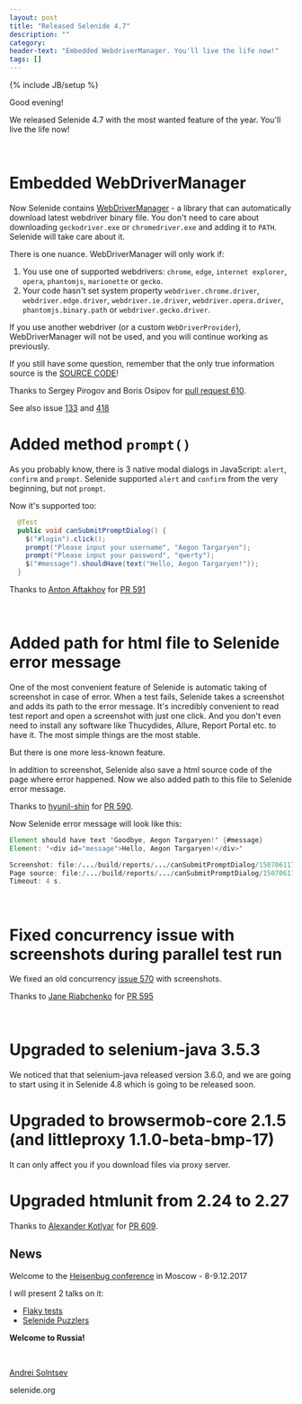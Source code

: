 ```yaml
---
layout: post
title: "Released Selenide 4.7"
description: ""
category:
header-text: "Embedded WebdriverManager. You'll live the life now!"
tags: []
---
```

{% include JB/setup %}
 
Good evening!

We released Selenide 4.7 with the most wanted feature of the year. You'll live the life now!

<br>

# Embedded WebDriverManager

Now Selenide contains [WebDriverManager](https://github.com/bonigarcia/webdrivermanager) - a library that can automatically download latest webdriver binary file.
You don't need to care about downloading `geckodriver.exe` or `chromedriver.exe` and adding it to `PATH`. 
Selenide will take care about it.

There is one nuance. WebDriverManager will only work if:
1. You use one of supported webdrivers: `chrome`, `edge`, `internet explorer`, `opera`, `phantomjs`, `marionette` or `gecko`. 
2. Your code hasn't set system property `webdriver.chrome.driver`, `webdriver.edge.driver`, `webdriver.ie.driver`, `webdriver.opera.driver`, `phantomjs.binary.path` or `webdriver.gecko.driver`.

If you use another webdriver (or a custom `WebDriverProvider`), WebDriverManager will not be used, and you will continue working as previously. 

If you still have some question, remember that the only true information source is the [SOURCE CODE](https://github.com/codeborne/selenide/blob/master/src/main/java/com/codeborne/selenide/webdriver/WebDriverBinaryManager.java)!

Thanks to Sergey Pirogov and Boris Osipov for [pull request 610](https://github.com/codeborne/selenide/pull/610).

See also issue [133](https://github.com/codeborne/selenide/issues/133) and [418](https://github.com/codeborne/selenide/issues/418)


#  Added method `prompt()`
As you probably know, there is 3 native modal dialogs in JavaScript: `alert`, `confirm` and `prompt`. 
Selenide supported `alert` and `confirm` from the very beginning, but not `prompt`. 

Now it's supported too:

```java
  @Test
  public void canSubmitPromptDialog() {
    $("#login").click();
    prompt("Please input your username", "Aegon Targaryen");
    prompt("Please input your password", "qwerty");
    $("#message").shouldHave(text("Hello, Aegon Targaryen!"));
  }
```

Thanks to [Anton Aftakhov](https://github.com/simple-elf) for [PR 591](https://github.com/codeborne/selenide/pull/591)

<br>


# Added path for html file to Selenide error message

One of the most convenient feature of Selenide is automatic taking of screenshot in case of error. 
When a test fails, Selenide takes a screenshot and adds its path to the error message. It's incredibly convenient to read test report and open a screenshot with just one click.
And you don't even need to install any software like Thucydides, Allure, Report Portal etc. to have it. The most simple things are the most stable. 

But there is one more less-known feature. 

In addition to screenshot, Selenide also save a html source code of the page where error happened. 
Now we also added path to this file to Selenide error message. 

Thanks to [hyunil-shin](https://github.com/hyunil-shin) for [PR 590](https://github.com/codeborne/selenide/pull/590). 

Now Selenide error message will look like this: 

```java
Element should have text 'Goodbye, Aegon Targaryen!' {#message}
Element: '<div id="message">Hello, Aegon Targaryen!</div>'

Screenshot: file:/.../build/reports/.../canSubmitPromptDialog/1507061177250.0.png
Page source: file:/.../build/reports/.../canSubmitPromptDialog/1507061177250.0.html
Timeout: 4 s.
```

<br>

# Fixed concurrency issue with screenshots during parallel test run

We fixed an old concurrency [issue 570](https://github.com/codeborne/selenide/issues/570) with screenshots.

Thanks to [Jane Riabchenko](https://github.com/jane-ryabchenko) for [PR 595](https://github.com/codeborne/selenide/issues/595)


<br>

# Upgraded to selenium-java 3.5.3

We noticed that that selenium-java released version 3.6.0, and we are going to start using it in Selenide 4.8 which is going to be released soon.

# Upgraded to browsermob-core 2.1.5 (and littleproxy 1.1.0-beta-bmp-17)

It can only affect you if you download files via proxy server.

# Upgraded htmlunit from 2.24 to 2.27

Thanks to [Alexander Kotlyar](https://github.com/alexander-kotlyar) for [PR 609](https://github.com/codeborne/selenide/pull/609). 


## News

Welcome to the [Heisenbug conference](https://heisenbug-moscow.ru/) in Moscow - 8-9.12.2017

I will present 2 talks on it:
* [Flaky tests](https://heisenbug-moscow.ru/talks/2017/msk/1su57z0to8qimacswsgksu/)
* [Selenide Puzzlers](https://heisenbug-moscow.ru/talks/2017/msk/74qfnsvag4gcsi4sw8gyoi/)

**Welcome to Russia!**

<br>

[Andrei Solntsev](http://asolntsev.github.io/)

selenide.org
